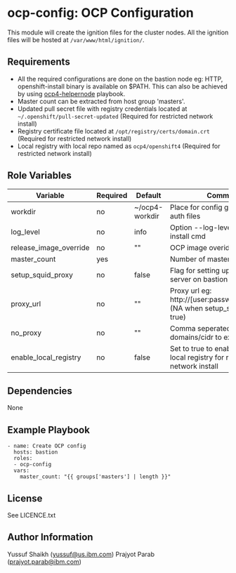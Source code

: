ocp-config: OCP Configuration
=========

This module will create the ignition files for the cluster nodes. All the ignition files will be hosted at `/var/www/html/ignition/`.

Requirements
------------

 - All the required configurations are done on the bastion node eg: HTTP, openshift-install binary is available on $PATH. This can also be achieved by using [ocp4-helpernode](https://github.com/RedHatOfficial/ocp4-helpernode) playbook.
 - Master count can be extracted from host group 'masters'.
 - Updated pull secret file with registry credentials located at `~/.openshift/pull-secret-updated` (Required for restricted network install)
 - Registry certificate file located at `/opt/registry/certs/domain.crt` (Required for restricted network install)
 - Local registry with local repo named as `ocp4/openshift4` (Required for restricted network install)

Role Variables
--------------

| Variable                | Required | Default        | Comments                                    |
|-------------------------|----------|----------------|---------------------------------------------|
| workdir                 | no       | ~/ocp4-workdir | Place for config generation and auth files  |
| log_level               | no       | info           | Option --log-level in openshift-install cmd |
| release_image_override  | no       | ""             | OCP image overide variable                  |
| master_count            | yes      |                | Number of master nodes                      |
| setup_squid_proxy       | no       | false          | Flag for setting up squid proxy server on bastion node |
| proxy_url               | no       | ""             | Proxy url eg: http://[user:passwd@]server:port (NA when setup_squid_proxy: true)|
| no_proxy                | no       | ""             | Comma seperated string of domains/cidr to exclude proxy |
| enable_local_registry   | no       | false          | Set to true to enable usage of local registry for restricted network install |

Dependencies
------------

None

Example Playbook
----------------

    - name: Create OCP config
      hosts: bastion
      roles:
      - ocp-config
      vars:
        master_count: "{{ groups['masters'] | length }}"

License
-------

See LICENCE.txt

Author Information
------------------

Yussuf Shaikh (yussuf@us.ibm.com)
Prajyot Parab (prajyot.parab@ibm.com)
